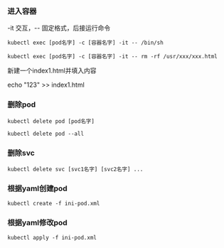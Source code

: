 ### 进入容器

-it 交互，-- 固定格式，后接运行命令

`kubectl exec [pod名字] -c [容器名字] -it -- /bin/sh`

`kubectl exec [pod名字] -c [容器名字] -it -- rm -rf /usr/xxx/xxx.html`



新建一个index1.html并填入内容

echo "123" >> index1.html



### 删除pod

`kubectl delete pod [pod名字]`

`kubectl delete pod --all`



### 删除svc

`kubectl delete svc [svc1名字] [svc2名字] ...`



### 根据yaml创建pod

`kubectl create -f ini-pod.xml`



### 根据yaml修改pod

`kubectl apply -f ini-pod.xml`